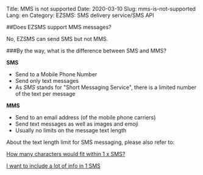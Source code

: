 Title: MMS is not supported
Date: 2020-03-10
Slug: mms-is-not-supported
Lang: en
Category: EZSMS: SMS delivery service/SMS API

##Does EZSMS support MMS messages?

No, EZSMS can send SMS but not MMS. 

###By the way, what is the difference between SMS and MMS?

**SMS**
- Send to a Mobile Phone Number
- Send only text messages
- As _SMS_ stands for "Short Messaging Service", there is a limited number of the text per message

**MMS**
- Send to an email address (of the mobile phone carriers)
- Send text messages as well as images and emoji
- Usually no limits on the message text length


About the text length limit for SMS messaging, please also refer to:

[How many characters would fit within 1 x SMS?](https://help.xoxzo.com/ezsms-sms-delivery-service/articles/how-many-characters-would-fit-within-1-x-sms/)

[I want to include a lot of info in 1 SMS](https://help.xoxzo.com/ezsms-sms-delivery-service/articles/want-to-include-large-contents/)

